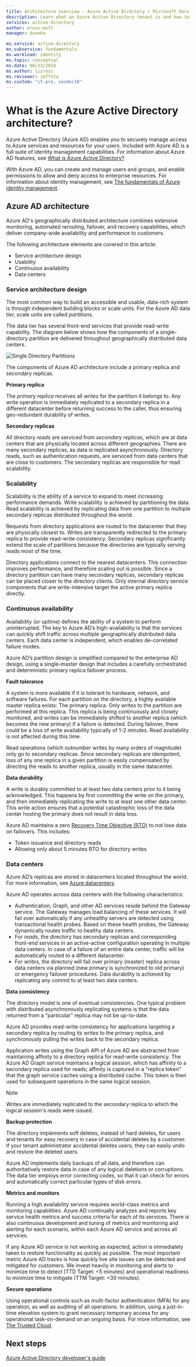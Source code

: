 ```yaml
---
title: Architecture overview - Azure Active Directory | Microsoft Docs
description: Learn what an Azure Active Directory tenant is and how to manage Azure using Azure Active Directory.
services: active-directory
author: eross-msft
manager: daveba

ms.service: active-directory
ms.subservice: fundamentals
ms.workload: identity
ms.topic: conceptual
ms.date: 08/23/2018
ms.author: lizross
ms.reviewer: jeffsta
ms.custom: "it-pro, seodec18"
---
```


# What is the Azure Active Directory architecture?
Azure Active Directory (Azure AD) enables you to securely manage access to Azure services and resources for your users. Included with Azure AD is a full suite of identity management capabilities. For information about Azure AD features, see [What is Azure Active Directory?](active-directory-whatis.md)

With Azure AD, you can create and manage users and groups, and enable permissions to allow and deny access to enterprise resources. For information about identity management, see [The fundamentals of Azure identity management](active-directory-whatis.md).

## Azure AD architecture
Azure AD's geographically distributed architecture combines extensive monitoring, automated rerouting, failover, and recovery capabilities, which deliver company-wide availability and performance to customers.

The following architecture elements are covered in this article:
 *	Service architecture design
 *	Usability 
 *	Continuous availability
 *	Data centers

### Service architecture design
The most common way to build an accessible and usable, data-rich system is through independent building blocks or scale units. For the Azure AD data tier, scale units are called *partitions*. 

The data tier has several front-end services that provide read-write capability. The diagram below shows how the components of a single-directory partition are delivered throughout geographically distributed data centers. 

  ![Single Directory Partitions](./media/active-directory-architecture/active-directory-architecture.png)

The components of Azure AD architecture include a primary replica and secondary replicas.

**Primary replica**

The *primary replica* receives all *writes* for the partition it belongs to. Any write operation is immediately replicated to a secondary replica in a different datacenter before returning success to the caller, thus ensuring geo-redundant durability of writes.

**Secondary replicas**

All directory *reads* are serviced from *secondary replicas*, which are at data centers that are physically located across different geographies. There are many secondary replicas, as data is replicated asynchronously. Directory reads, such as authentication requests, are serviced from data centers that are close to customers. The secondary replicas are responsible for read scalability.

### Scalability

Scalability is the ability of a service to expand to meet increasing performance demands. Write scalability is achieved by partitioning the data. Read scalability is achieved by replicating data from one partition to multiple secondary replicas distributed throughout the world.

Requests from directory applications are routed to the datacenter that they are physically closest to. Writes are transparently redirected to the primary replica to provide read-write consistency. Secondary replicas significantly extend the scale of partitions because the directories are typically serving reads most of the time.

Directory applications connect to the nearest datacenters. This connection improves performance, and therefore scaling out is possible. Since a directory partition can have many secondary replicas, secondary replicas can be placed closer to the directory clients. Only internal directory service components that are write-intensive target the active primary replica directly.

### Continuous availability

Availability (or uptime) defines the ability of a system to perform uninterrupted. The key to Azure AD’s high-availability is that the services can quickly shift traffic across multiple geographically distributed data centers. Each data center is independent, which enables de-correlated failure modes.

Azure AD’s partition design is simplified compared to the enterprise AD design, using a single-master design that includes a carefully orchestrated and deterministic primary replica failover process.

**Fault tolerance**

A system is more available if it is tolerant to hardware, network, and software failures. For each partition on the directory, a highly available master replica exists: The primary replica. Only writes to the partition are performed at this replica. This replica is being continuously and closely monitored, and writes can be immediately shifted to another replica (which becomes the new primary) if a failure is detected. During failover, there could be a loss of write availability typically of 1-2 minutes. Read availability is not affected during this time.

Read operations (which outnumber writes by many orders of magnitude) only go to secondary replicas. Since secondary replicas are idempotent, loss of any one replica in a given partition is easily compensated by directing the reads to another replica, usually in the same datacenter.

**Data durability**

A write is durably committed to at least two data centers prior to it being acknowledged. This happens by first committing the write on the primary, and then immediately replicating the write to at least one other data center. This write action ensures that a potential catastrophic loss of the data center hosting the primary does not result in data loss.

Azure AD maintains a zero [Recovery Time Objective (RTO)](https://en.wikipedia.org/wiki/Recovery_time_objective) to not lose data on failovers. This includes:
-  Token issuance and directory reads
-  Allowing only about 5 minutes RTO for directory writes

### Data centers

Azure AD’s replicas are stored in datacenters located throughout the world. For more information, see [Azure datacenters](https://azure.microsoft.com/overview/datacenters).

Azure AD operates across data centers with the following characteristics:

 * Authentication, Graph, and other AD services reside behind the Gateway service. The Gateway manages load balancing of these services. It will fail over automatically if any unhealthy servers are detected using transactional health probes. Based on these health probes, the Gateway dynamically routes traffic to healthy data centers.
 * For *reads*, the directory has secondary replicas and corresponding front-end services in an active-active configuration operating in multiple data centers. In case of a failure of an entire data center, traffic will be automatically routed to a different datacenter.
 *	For *writes*, the directory will fail over primary (master) replica across data centers via planned (new primary is synchronized to old primary) or emergency failover procedures. Data durability is achieved by replicating any commit to at least two data centers.

**Data consistency**

The directory model is one of eventual consistencies. One typical problem with distributed asynchronously replicating systems is that the data returned from a “particular” replica may not be up-to-date. 

Azure AD provides read-write consistency for applications targeting a secondary replica by routing its writes to the primary replica, and synchronously pulling the writes back to the secondary replica.

Application writes using the Graph API of Azure AD are abstracted from maintaining affinity to a directory replica for read-write consistency. The Azure AD Graph service maintains a logical session, which has affinity to a secondary replica used for reads; affinity is captured in a “replica token” that the graph service caches using a distributed cache. This token is then used for subsequent operations in the same logical session. 

 >[!NOTE]
 >Writes are immediately replicated to the secondary replica to which the logical session's reads were issued.
 >

**Backup protection**

The directory implements soft deletes, instead of hard deletes, for users and tenants for easy recovery in case of accidental deletes by a customer. If your tenant administrator accidental deletes users, they can easily undo and restore the deleted users. 

Azure AD implements daily backups of all data, and therefore can authoritatively restore data in case of any logical deletions or corruptions. The data tier employs error correcting codes, so that it can check for errors and automatically correct particular types of disk errors.

**Metrics and monitors**

Running a high availability service requires world-class metrics and monitoring capabilities. Azure AD continually analyzes and reports key service health metrics and success criteria for each of its services. There is also continuous development and tuning of metrics and monitoring and alerting for each scenario, within each Azure AD service and across all services.

If any Azure AD service is not working as expected, action is immediately taken to restore functionality as quickly as possible. The most important metric Azure AD tracks is how quickly live site issues can be detected and mitigated for customers. We invest heavily in monitoring and alerts to minimize time to detect (TTD Target: <5 minutes) and operational readiness to minimize time to mitigate (TTM Target: <30 minutes).

**Secure operations**

Using operational controls such as multi-factor authentication (MFA) for any operation, as well as auditing of all operations. In addition, using a just-in-time elevation system to grant necessary temporary access for any operational task-on-demand on an ongoing basis. For more information, see [The Trusted Cloud](https://azure.microsoft.com/support/trust-center).

## Next steps
[Azure Active Directory developer's guide](https://docs.microsoft.com/azure/active-directory/develop/active-directory-developers-guide)

